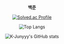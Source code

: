 <!-- [![Solved.ac Profile](http://mazassumnida.wtf/api/generate_badge?boj=lebind12)](https://solved.ac/lebind12) -->


<div align="center">
  <strong>백준</strong>
  
  [![Solved.ac Profile](http://mazassumnida.wtf/api/v2/generate_badge?boj=lebind12)](https://solved.ac/lebind12)

  ![Top Langs](https://github-readme-stats.vercel.app/api/top-langs/?username=lebind12&layout=Demo&theme=radical)

  ![K-Junyyy's GitHub stats](https://github-readme-stats.vercel.app/api?username=lebind12&show_icons=true&theme=radical)  

</div>
<!--
**lebind12/lebind12** is a ✨ _special_ ✨ repository because its `README.md` (this file) appears on your GitHub profile.

Here are some ideas to get you started:

- 🔭 I’m currently working on ...
- 🌱 I’m currently learning ...
- 👯 I’m looking to collaborate on ...
- 🤔 I’m looking for help with ...
- 💬 Ask me about ...
- 📫 How to reach me: ...
- 😄 Pronouns: ...
- ⚡ Fun fact: ...
-->
